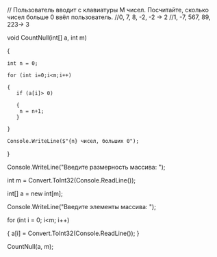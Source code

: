 // Пользователь вводит с клавиатуры M чисел. Посчитайте, сколько чисел больше 0 ввёл пользователь.
//0, 7, 8, -2, -2 -> 2
//1, -7, 567, 89, 223-> 3

void CountNull(int[] a, int m)

{

    int n = 0;
    
    for (int i=0;i<m;i++)
    
    {
       if (a[i]> 0)
       
       {
        n = n+1;
       }
       
    }
    
    Console.WriteLine($"{n} чисел, больших 0");
    
}

Console.WriteLine("Введите размерность массива: ");

int m = Convert.ToInt32(Console.ReadLine());

int[] a = new int[m];

Console.WriteLine("Введите элементы массива: ");

for (int i = 0; i<m; i++)

{
    a[i] = Convert.ToInt32(Console.ReadLine());
}

CountNull(a, m);
